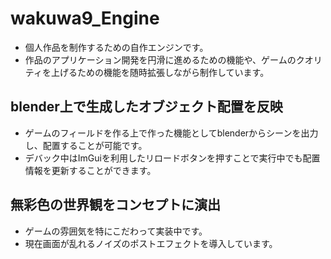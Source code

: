 # wakuwa9_Engine

 - 個人作品を制作するための自作エンジンです。
 - 作品のアプリケーション開発を円滑に進めるための機能や、ゲームのクオリティを上げるための機能を随時拡張しながら制作しています。 

## blender上で生成したオブジェクト配置を反映
 - ゲームのフィールドを作る上で作った機能としてblenderからシーンを出力し、配置することが可能です。
 - デバック中はImGuiを利用したリロードボタンを押すことで実行中でも配置情報を更新することができます。

## 無彩色の世界観をコンセプトに演出
 - ゲームの雰囲気を特にこだわって実装中です。
 - 現在画面が乱れるノイズのポストエフェクトを導入しています。
